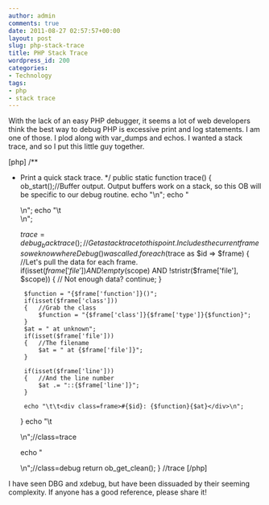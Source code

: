 ```yaml
---
author: admin
comments: true
date: 2011-08-27 02:57:57+00:00
layout: post
slug: php-stack-trace
title: PHP Stack Trace
wordpress_id: 200
categories:
- Technology
tags:
- php
- stack trace
---
```


With the lack of an easy PHP debugger, it seems a lot of web developers think the best way to debug PHP is excessive print and log statements. I am one of those. I plod along with var_dumps and echos. I wanted a stack trace, and so I put this little guy together.

<!-- more -->

[php]
/**
 * Print a quick stack trace.
 */
public static function trace() {
	ob_start();//Buffer output. Output buffers work on a stack, so this OB will be specific to our debug routine.
echo "\n";
	echo "<div class=debug>\n";
	echo "\t<div class=trace>\n";

	$trace = debug_backtrace();//Get a stack trace to this point. Includes the current frame so we know where Debug() was called.
	foreach($trace as $id => $frame)
	{	//Let's pull the data for each frame.
		if(isset($frame['file']) AND !empty($scope) AND !stristr($frame['file'], $scope))
		{	// Not enough data?
			continue;
		}

		$function = "{$frame['function']}()";
		if(isset($frame['class']))
		{	//Grab the class
			$function = "{$frame['class']}{$frame['type']}{$function}";
		}
		$at = " at unknown";
		if(isset($frame['file']))
		{	//The filename
			$at = " at {$frame['file']}";
		}

		if(isset($frame['line']))
		{	//And the line number
			$at .= "::{$frame['line']}";
		}

		echo "\t\t<div class=frame>#{$id}: {$function}{$at}</div>\n";
	}
	echo "\t</div>\n";//class=trace

	echo "</div>\n";//class=debug
	return ob_get_clean();
}	//trace
[/php]

I have seen DBG and xdebug, but have been dissuaded by their seeming complexity. If anyone has a good reference, please share it!
